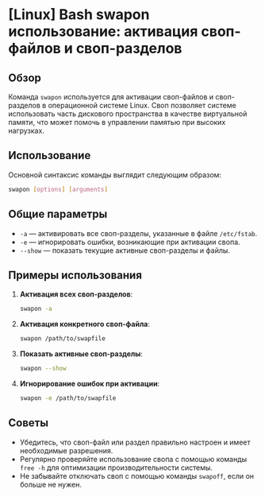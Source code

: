 # [Linux] Bash swapon использование: активация своп-файлов и своп-разделов

## Обзор
Команда `swapon` используется для активации своп-файлов и своп-разделов в операционной системе Linux. Своп позволяет системе использовать часть дискового пространства в качестве виртуальной памяти, что может помочь в управлении памятью при высоких нагрузках.

## Использование
Основной синтаксис команды выглядит следующим образом:

```bash
swapon [options] [arguments]
```

## Общие параметры
- `-a` — активировать все своп-разделы, указанные в файле `/etc/fstab`.
- `-e` — игнорировать ошибки, возникающие при активации свопа.
- `--show` — показать текущие активные своп-разделы и файлы.

## Примеры использования
1. **Активация всех своп-разделов**:
   ```bash
   swapon -a
   ```

2. **Активация конкретного своп-файла**:
   ```bash
   swapon /path/to/swapfile
   ```

3. **Показать активные своп-разделы**:
   ```bash
   swapon --show
   ```

4. **Игнорирование ошибок при активации**:
   ```bash
   swapon -e /path/to/swapfile
   ```

## Советы
- Убедитесь, что своп-файл или раздел правильно настроен и имеет необходимые разрешения.
- Регулярно проверяйте использование свопа с помощью команды `free -h` для оптимизации производительности системы.
- Не забывайте отключать своп с помощью команды `swapoff`, если он больше не нужен.